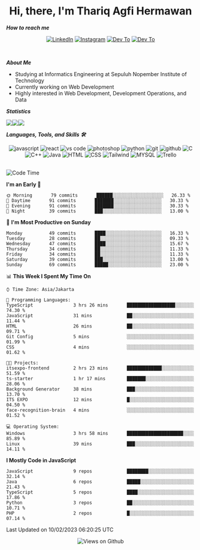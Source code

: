 <div align="center">
  <h1>Hi, there, I'm Thariq Agfi Hermawan</h1>
</div>


***How to reach me***
<p align='center'>
   <a href="https://www.linkedin.com/in/thariqagfihermawan" target="_blank"><img src="https://img.shields.io/badge/LinkedIn-0077B5?style=for-the-badge&logo=linkedin&logoColor=white" alt="LinkedIn"></a>
   <a href="https://www.instagram.com/thoriqagfi" target="_blank"><img src="https://img.shields.io/badge/Instagram-E4405F?style=for-the-badge&logo=instagram&logoColor=white" alt="Instagram"></a>
   <a href="https://medium.com/@thoriq.aghfi60" target="_blank"><img src="https://img.shields.io/badge/Medium-12100E?style=for-the-badge&logo=medium&logoColor=white" alt="Dev To"></a>
   <a href="https://linktr.ee/thoriqagfi" target="_blank"><img src="https://img.shields.io/badge/linktree-1de9b6?style=for-the-badge&logo=linktree&logoColor=white" alt="Dev To"></a>
</p>

<br>

***About Me***
- Studying at Informatics Engineering at Sepuluh Nopember Institute of Technology
- Currently working on Web Development
- Highly interested in Web Development, Development Operations, and Data

***Statistics***

<!-- [![GitHub Streak](http://github-readme-streak-stats.herokuapp.com?user=thoriqagfi&theme=dark)](https://git.io/streak-stats) -->

<div align="center">
  <div style="display: flex;">
    <img src="http://github-readme-streak-stats.herokuapp.com?user=thoriqagfi&theme=chartreuse-dark"/>
    <img src="https://github-readme-stats.vercel.app/api/top-langs/?username=thoriqagfi&layout=compact&&theme=chartreuse-dark&langs_count=8)](https://github.com/thoriqagfi"/>
    <img src="https://github-readme-stats.vercel.app/api?username=thoriqagfi&show_icons=true&theme=chartreuse-dark"/>
  </div>
</div>

<!-- [![Top Langs](https://github-readme-stats.vercel.app/api/top-langs/?username=thoriqagfi&layout=compact&&theme=chartreuse-dark&langs_count=8)](https://github.com/thoriqagfi)
< ![Agfi's GitHub stats](https://github-readme-stats.vercel.app/api?username=thoriqagfi&show_icons=true&theme=chartreuse-dark) -->

***Languages, Tools, and Skills 🛠***

  <div align="center">
    <img src="https://img.shields.io/badge/JavaScript-F7DF1E?style=for-the-badge&logo=javascript&logoColor=black" alt="javascript" />
    <img src="https://img.shields.io/badge/React-61DAFB?style=for-the-badge&logo=react&logoColor=black" alt="react" />
    <img src="https://img.shields.io/badge/vs%20code-007ACC?style=for-the-badge&logo=visual%20studio%20code&logoColor=white" alt="vs code" />
    <img src="https://img.shields.io/badge/adobe%20photoshop-31A8FF?style=for-the-badge&logo=adobe%20photoshop&logoColor=white" alt="photoshop" />
    <img src="https://img.shields.io/badge/python-3776AB?style=for-the-badge&logo=python&logoColor=white" alt="python" />
    <img src="https://img.shields.io/badge/Git-F05032?style=for-the-badge&logo=git&logoColor=white" alt="git" />
    <img src="https://img.shields.io/badge/GitHub-100000?style=for-the-badge&logo=github&logoColor=white" alt="github" />
    <img src="https://img.shields.io/badge/c-%2300599C.svg?style=for-the-badge&logo=c&logoColor=white" alt="C" />
    <img src="https://img.shields.io/badge/c++-%2300599C.svg?style=for-the-badge&logo=c%2B%2B&logoColor=white" alt="C++" />
    <img src="https://img.shields.io/badge/Java-ED8B00?style=for-the-badge&logo=java&logoColor=white" alt="Java"/>
    <img src="https://img.shields.io/badge/HTML5-E34F26?style=for-the-badge&logo=html5&logoColor=white" alt="HTML" />
    <img src="https://img.shields.io/badge/CSS-239120?&style=for-the-badge&logo=css3&logoColor=white" alt ="CSS" />
    <img src="https://img.shields.io/badge/tailwindcss-%2338B2AC.svg?style=for-the-badge&logo=tailwind-css&logoColor=white" alt="Tailwind" />
    <img src="https://img.shields.io/badge/MySQL-00000F?style=for-the-badge&logo=mysql&logoColor=white" alt="MYSQL" />
    <img src="https://img.shields.io/badge/Trello-%23026AA7.svg?style=for-the-badge&logo=Trello&logoColor=white" alt="Trello" />
  </div><br>

<!--START_SECTION:waka-->
![Code Time](http://img.shields.io/badge/Code%20Time-121%20hrs-blue)

**I'm an Early 🐤** 

```text
🌞 Morning       79 commits       ██████░░░░░░░░░░░░░░░░░░░   26.33 % 
🌆 Daytime       91 commits       ███████░░░░░░░░░░░░░░░░░░   30.33 % 
🌃 Evening       91 commits       ███████░░░░░░░░░░░░░░░░░░   30.33 % 
🌙 Night         39 commits       ███░░░░░░░░░░░░░░░░░░░░░░   13.00 % 

```
📅 **I'm Most Productive on Sunday** 

```text
Monday          49 commits       ████░░░░░░░░░░░░░░░░░░░░░   16.33 % 
Tuesday         28 commits       ██░░░░░░░░░░░░░░░░░░░░░░░   09.33 % 
Wednesday       47 commits       ████░░░░░░░░░░░░░░░░░░░░░   15.67 % 
Thursday        34 commits       ██░░░░░░░░░░░░░░░░░░░░░░░   11.33 % 
Friday          34 commits       ██░░░░░░░░░░░░░░░░░░░░░░░   11.33 % 
Saturday        39 commits       ███░░░░░░░░░░░░░░░░░░░░░░   13.00 % 
Sunday          69 commits       █████░░░░░░░░░░░░░░░░░░░░   23.00 % 

```


📊 **This Week I Spent My Time On** 

```text
⌚︎ Time Zone: Asia/Jakarta

💬 Programming Languages: 
TypeScript               3 hrs 26 mins       ██████████████████░░░░░░░   74.30 % 
JavaScript               31 mins             ██░░░░░░░░░░░░░░░░░░░░░░░   11.44 % 
HTML                     26 mins             ██░░░░░░░░░░░░░░░░░░░░░░░   09.71 % 
Git Config               5 mins              ░░░░░░░░░░░░░░░░░░░░░░░░░   01.99 % 
CSS                      4 mins              ░░░░░░░░░░░░░░░░░░░░░░░░░   01.62 % 

🐱‍💻 Projects: 
itsexpo-frontend         2 hrs 23 mins       █████████████░░░░░░░░░░░░   51.59 % 
ts-starter               1 hr 17 mins        ███████░░░░░░░░░░░░░░░░░░   28.06 % 
Background Generator     38 mins             ███░░░░░░░░░░░░░░░░░░░░░░   13.70 % 
ITS EXPO                 12 mins             █░░░░░░░░░░░░░░░░░░░░░░░░   04.50 % 
face-recognition-brain   4 mins              ░░░░░░░░░░░░░░░░░░░░░░░░░   01.52 % 

💻 Operating System: 
Windows                  3 hrs 58 mins       █████████████████████░░░░   85.89 % 
Linux                    39 mins             ███░░░░░░░░░░░░░░░░░░░░░░   14.11 % 

```

**I Mostly Code in JavaScript** 

```text
JavaScript               9 repos             ████████░░░░░░░░░░░░░░░░░   32.14 % 
Java                     6 repos             █████░░░░░░░░░░░░░░░░░░░░   21.43 % 
TypeScript               5 repos             ████░░░░░░░░░░░░░░░░░░░░░   17.86 % 
Python                   3 repos             ██░░░░░░░░░░░░░░░░░░░░░░░   10.71 % 
PHP                      2 repos             █░░░░░░░░░░░░░░░░░░░░░░░░   07.14 % 

```



 Last Updated on 10/02/2023 06:20:25 UTC
<!--END_SECTION:waka-->

<div align="center">
<img src="https://komarev.com/ghpvc/?username=thoriqagfi&color=blue" alt="Views on Github" />
</div>